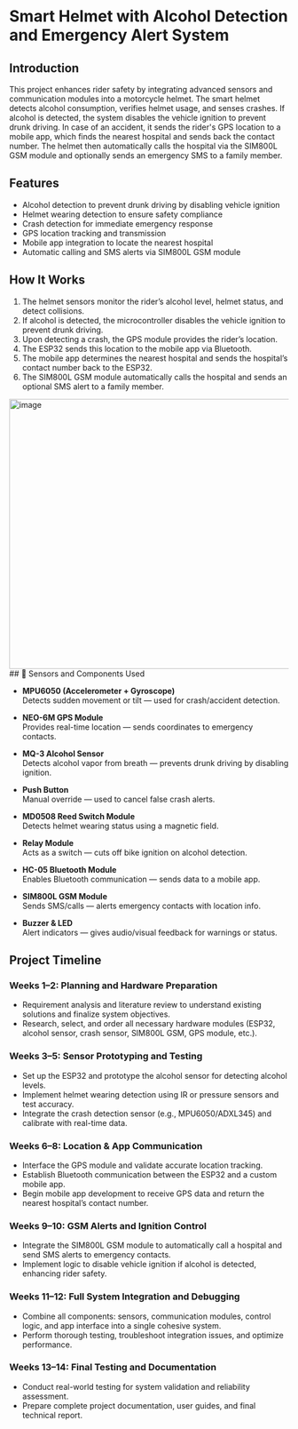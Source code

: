 # Smart Helmet with Alcohol Detection and Emergency Alert System

## Introduction
This project enhances rider safety by integrating advanced sensors and communication modules into a motorcycle helmet. The smart helmet detects alcohol consumption, verifies helmet usage, and senses crashes. If alcohol is detected, the system disables the vehicle ignition to prevent drunk driving. In case of an accident, it sends the rider's GPS location to a mobile app, which finds the nearest hospital and sends back the contact number. The helmet then automatically calls the hospital via the SIM800L GSM module and optionally sends an emergency SMS to a family member.

## Features
- Alcohol detection to prevent drunk driving by disabling vehicle ignition
- Helmet wearing detection to ensure safety compliance
- Crash detection for immediate emergency response
- GPS location tracking and transmission
- Mobile app integration to locate the nearest hospital
- Automatic calling and SMS alerts via SIM800L GSM module

## How It Works
1. The helmet sensors monitor the rider’s alcohol level, helmet status, and detect collisions.
2. If alcohol is detected, the microcontroller disables the vehicle ignition to prevent drunk driving.
3. Upon detecting a crash, the GPS module provides the rider’s location.
4. The ESP32 sends this location to the mobile app via Bluetooth.
5. The mobile app determines the nearest hospital and sends the hospital’s contact number back to the ESP32.
6. The SIM800L GSM module automatically calls the hospital and sends an optional SMS alert to a family member.

<img width="787" height="486" alt="image" src="https://github.com/user-attachments/assets/2115712a-f9a1-437a-bcfe-e8bb6dd86d0f" />
## 🚨 Sensors and Components Used

- **MPU6050 (Accelerometer + Gyroscope)**  
  Detects sudden movement or tilt — used for crash/accident detection.

- **NEO-6M GPS Module**  
  Provides real-time location — sends coordinates to emergency contacts.

- **MQ-3 Alcohol Sensor**  
  Detects alcohol vapor from breath — prevents drunk driving by disabling ignition.

- **Push Button**  
  Manual override — used to cancel false crash alerts.

- **MD0508 Reed Switch Module**  
  Detects helmet wearing status using a magnetic field.

- **Relay Module**  
  Acts as a switch — cuts off bike ignition on alcohol detection.

- **HC-05 Bluetooth Module**  
  Enables Bluetooth communication — sends data to a mobile app.

- **SIM800L GSM Module**  
  Sends SMS/calls — alerts emergency contacts with location info.

- **Buzzer & LED**  
  Alert indicators — gives audio/visual feedback for warnings or status.


## Project Timeline

### Weeks 1–2: Planning and Hardware Preparation
- Requirement analysis and literature review to understand existing solutions and finalize system objectives.  
- Research, select, and order all necessary hardware modules (ESP32, alcohol sensor, crash sensor, SIM800L GSM, GPS module, etc.).

### Weeks 3–5: Sensor Prototyping and Testing
- Set up the ESP32 and prototype the alcohol sensor for detecting alcohol levels.  
- Implement helmet wearing detection using IR or pressure sensors and test accuracy.  
- Integrate the crash detection sensor (e.g., MPU6050/ADXL345) and calibrate with real-time data.

### Weeks 6–8: Location & App Communication
- Interface the GPS module and validate accurate location tracking.  
- Establish Bluetooth communication between the ESP32 and a custom mobile app.  
- Begin mobile app development to receive GPS data and return the nearest hospital’s contact number.

### Weeks 9–10: GSM Alerts and Ignition Control
- Integrate the SIM800L GSM module to automatically call a hospital and send SMS alerts to emergency contacts.  
- Implement logic to disable vehicle ignition if alcohol is detected, enhancing rider safety.

### Weeks 11–12: Full System Integration and Debugging
- Combine all components: sensors, communication modules, control logic, and app interface into a single cohesive system.  
- Perform thorough testing, troubleshoot integration issues, and optimize performance.

### Weeks 13–14: Final Testing and Documentation
- Conduct real-world testing for system validation and reliability assessment.  
- Prepare complete project documentation, user guides, and final technical report.
